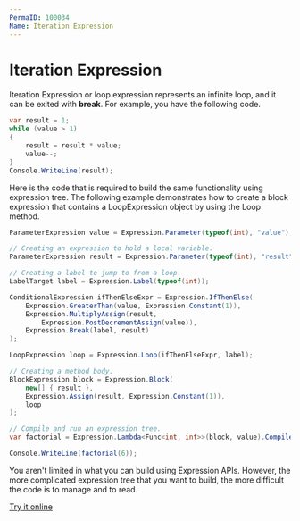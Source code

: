 ```yaml
---
PermaID: 100034
Name: Iteration Expression 
---
```


# Iteration Expression 

Iteration Expression or loop expression represents an infinite loop, and it can be exited with **break**. For example, you have the following code.

```csharp
var result = 1;
while (value > 1)
{
    result = result * value;
    value--;
}
Console.WriteLine(result);
```

Here is the code that is required to build the same functionality using expression tree. The following example demonstrates how to create a block expression that contains a LoopExpression object by using the Loop method.

```csharp
ParameterExpression value = Expression.Parameter(typeof(int), "value");

// Creating an expression to hold a local variable. 
ParameterExpression result = Expression.Parameter(typeof(int), "result");

// Creating a label to jump to from a loop.
LabelTarget label = Expression.Label(typeof(int));

ConditionalExpression ifThenElseExpr = Expression.IfThenElse(
    Expression.GreaterThan(value, Expression.Constant(1)),
    Expression.MultiplyAssign(result,
        Expression.PostDecrementAssign(value)),
    Expression.Break(label, result)
);

LoopExpression loop = Expression.Loop(ifThenElseExpr, label);

// Creating a method body.
BlockExpression block = Expression.Block(
    new[] { result },
    Expression.Assign(result, Expression.Constant(1)),
    loop
);

// Compile and run an expression tree.
var factorial = Expression.Lambda<Func<int, int>>(block, value).Compile();

Console.WriteLine(factorial(6));
```

You aren't limited in what you can build using Expression APIs. However, the more complicated expression tree that you want to build, the more difficult the code is to manage and to read.

[Try it online](https://dotnetfiddle.net/2K6kd1)